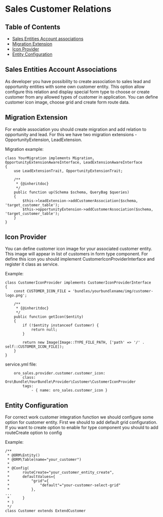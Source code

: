 Sales Customer Relations
========================

Table of Contents
-----------------
 - [Sales Entities Account associations](#sales-entities-account-associations)
 - [Migration Extension](#migration-extension)
 - [Icon Provider](#icon-provider)
 - [Entity Configuration](#entity-configuration)


Sales Entities Account Associations
-----------------------------------

As developer you have possibility to create association to sales lead and opportunity entities with some own customer entity.
This option allow configure this relation and display special form type to choose or create customer from any allowed types of customer in application.
You can define customer icon image, choose grid and create form route data.


Migration Extension
-------------------

For enable association you should create migration and add relation to opportunity and lead. 
For this we have two migration extensions - OpportunityExtension, LeadExtension.

Migration example:

```
class YourMigration implements Migration, OpportunityExtensionAwareInterface, LeadExtensionAwareInterface
{
    use LeadExtensionTrait, OpportunityExtensionTrait;

    /**
     * {@inheritdoc}
     */
    public function up(Schema $schema, QueryBag $queries)
    {
        $this->leadExtension->addCustomerAssociation($schema, 'target_customer_table');
        $this->opportunityExtension->addCustomerAssociation($schema, 'target_customer_table');
    }
}
```

Icon Provider
--------------

You can define customer icon image for your associated customer entity. This image will appear in list of customers in form type component.
For define this icon you should implement CustomerIconProviderInterface and register it class as service.

Example:

```
class CustomerIconProvider implements CustomerIconProviderInterface
{
    const CUSTOMER_ICON_FILE = 'bundles/yourbundlename/img/customer-logo.png';

    /**
     * {@inheritdoc}
     */
    public function getIcon($entity)
    {
        if (!$entity instanceof Customer) {
            return null;
        }

        return new Image(Image::TYPE_FILE_PATH, ['path' => '/' . self::CUSTOMER_ICON_FILE]);
    }
}
```

service.yml file:

```
    oro_sales.provider.customer.customer_icon:
        class: Oro\Bundle\YourBundle\Provider\Customer\CustomerIconProvider
        tags:
            - { name: oro_sales.customer_icon }
```

Entity Configuration
--------------------

For correct work customer integration function we should configure some option for customer entity.
First we should to add default grid configuration.
If you want to create option to enable for type component you should to add routeCreate option to config

Example:

```
/**
 * @ORM\Entity()
 * @ORM\Table(name="your_customer")
 *
 * @Config(
 *      routeCreate="your_customer_entity_create",
 *      defaultValues={
 *          "grid"={
 *              "default"="your-customer-select-grid"
 *          },
...
 *      }
 * )
 */
class Customer extends ExtendCustomer
```
